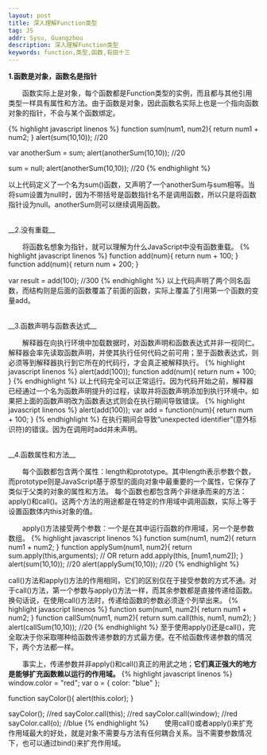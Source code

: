 ```yaml
---
layout: post
title: 深入理解Function类型
tag: JS
addr: Sysu, Guangzhou
description: 深入理解Function类型
keywords: function,类型,函数,有田十三
---
```

__1.函数是对象，函数名是指针__

　　函数实际上是对象，每个函数都是Function类型的实例，而且都与其他引用类型一样具有属性和方法。由于函数是对象，因此函数名实际上也是一个指向函数对象的指针，不会与某个函数绑定。

{% highlight javascript linenos %}
function sum(num1, num2){
    return num1 + num2;
}
alert(sum(10,10)); //20

var anotherSum = sum;
alert(anotherSum(10,10)); //20

sum = null;
alert(anotherSum(10,10)); //20
{% endhighlight %}

以上代码定义了一个名为sum()函数，又声明了一个anotherSum与sum相等。当将sum设置为null时，因为不带括号是函数指针名不是调用函数，所以只是将函数指针设为null。anotherSum则可以继续调用函数。


<br>
__2.没有重载__

　　将函数名想象为指针，就可以理解为什么JavaScript中没有函数重载。
{% highlight javascript linenos %}
function add(num){
    return num + 100;
}
function add(num){
    return num + 200;
}

var result = add(100); //300
{% endhighlight %}
以上代码声明了两个同名函数，而结构则是后面的函数覆盖了前面的函数，实际上覆盖了引用第一个函数的变量add。


<br>
__3.函数声明与函数表达式__

　　解释器在向执行环境中加载数据时，对函数声明和函数表达式并非一视同仁。解释器会率先读取函数声明，并使其执行任何代码之前可用；至于函数表达式，则必须等到解释器执行到它所在的代码行，才会真正被解释执行。
{% highlight javascript linenos %}
alert(add(100));
function add(num){
    return num + 100;
}
{% endhighlight %}
以上代码完全可以正常运行。因为代码开始之前，解释器已经通过一个名为函数声明提升的过程，读取并将函数声明添加到执行环境中。如果把上面的函数声明改为函数表达式则会在执行期间导致错误。
{% highlight javascript linenos %}
alert(add(100));
var add = function(num){
    return num + 100;
}
{% endhighlight %}
在执行期间会导致“unexpected identifier”(意外标识符)的错误。因为在调用时add并未声明。

<br>
__4.函数属性和方法__

　　每个函数都包含两个属性：length和prototype。其中length表示参数个数，而prototype则是JavaScript基于原型的面向对象中最重要的一个属性，它保存了类似于父类的对象的属性和方法。
每个函数也都包含两个非继承而来的方法：apply()和call()。这两个方法的用途都是在特定的作用域中调用函数，实际上等于设置函数体内this对象的值。

　　apply()方法接受两个参数：一个是在其中运行函数的作用域，另一个是参数数组。
{% highlight javascript linenos %}
function sum(num1, num2){
    return num1 + num2;
}
function applySum(num1, num2){
    return sum.apply(this,arguments);
    // OR return add.apply(this, [num1,num2]);
}
alert(sum(10,10)); //20
alert(applySum(10,10)); //20
{% endhighlight %}

call()方法和apply()方法的作用相同，它们的区别仅在于接受参数的方式不通。对于call()方法，第一个参数与apply()方法一样，而其余参数都是直接传递给函数。换句话说，在使用call()方法时，传递给函数的参数必须逐个列举出来。
{% highlight javascript linenos %}
function sum(num1, num2){
    return num1 + num2;
}
function callSum(num1, num2){
    return sum.call(this, num1, num2);
}
alert(callSum(10,10)); //20
{% endhighlight %}
至于使用apply()还是call()，完全取决于你采取哪种给函数传递参数的方式最方便。在不给函数传递参数的情况下，两个方法都一样。

　　事实上，传递参数并非apply()和call()真正的用武之地；__它们真正强大的地方是能够扩充函数赖以运行的作用域。__
{% highlight javascript linenos %}
window.color = "red";
var o = { color: "blue" };

function sayColor(){
    alert(this.color);
}

sayColor(); //red
sayColor.call(this); //red
sayColor.call(window); //red
sayColor.call(o); //blue
{% endhighlight %}
　　使用call()或者apply()来扩充作用域最大的好处，就是对象不需要与方法有任何耦合关系。当不需要参数情况下，也可以通过bind()来扩充作用域。